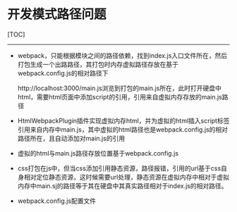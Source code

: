 # 开发模式路径问题

[TOC]

***

+ webpack，只能根据模块之间的路径依赖，找到index.js入口文件所在，然后打包生成一个出路路径，其打包时内存虚拟路径存放在基于webpack.config.js的相对路径下

  http://localhost:3000/main.js浏览到打包的main.js所在，此时打开硬盘中html，需要html页面中添加script的引用，引用来自虚拟内存存放的main.js路径

+ HtmlWebpackPlugin插件实现虚拟内存html，并为虚拟的html插入script标签引用来自内存中main.js，其中虚拟的html路径也是webpack.config.js的相对路径所在，且自动添加对main.js的引用
+ 虚拟的html与main.js路径存放位置基于webpack.config.js

+ css打包在js中，但当css添加引用静态资源，路径报错，引用的url基于css自身相对定位静态资源，这时候需要url处理，静态资源在虚拟内存中相对于虚拟内存中main.sj的路径等于其在硬盘中其真实路径相对于index.js的相对路径。

+ webpack.config.js配置文件

